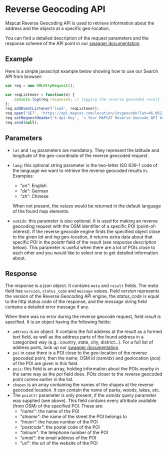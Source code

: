 # Reverse Geocoding API

Mapcat Reverse Geocoding API is used to retrieve information about the address and the objects at a specific geo-location.  

You can find a detailed description of the request parameters and the response scheme of the API point in our [swagger documentation](../swagger/#/Search_APIs/get_location_invgeocode).  

## Example
Here is a simple javascript example below showing how to use our Search API from browser:

```js
var req = new XMLHttpRequest();

var reqListener = function(e) {
    console.log(req.response); // logging the reverse geocoded result to console
};
req.addEventListener('load', reqListener);
req.open('GET', 'https://api.mapcat.com/location/invgeocode?lat=46.062330862&lng=11.122249671', true);
req.setRequestHeader('X-Api-Key', '< Your MAPCAT Reverse Geocode API key >');
req.send(null);
```

## Parameters
* `lat` and `lng` parameters are mandatory. They represent the latitude and longitude of the geo-coordinate of the reverse geocoded request.
* `lang`: this optional string parameter is the two-letter ISO 639-1 code of the language we want to retrieve the reverse geocoded results in. Examples:
    - _"en"_: English
    - _"de"_: German
    - _"zh"_: Chinese

     When not present, the values would be returned in the default language of the found map elements.
* `osmidx`: this parameter is also optional. It is used for making an reverse geocoding request with the OSM identifier of a specific POI (point-of-interest). If the reverse geocode engine finds the specified object close to the given _lat_ and _lng_ geo-location, it returns extra data about that specific POI in the _poiattr_ field of the result (see response description below). This parameter is useful when there are a lot of POIs close to each other and you would like to select one to get detailed information about.

## Response
The response is a json object. It contains `meta` and `result` fields.
The _meta_ field has `version`, `status_code` and `message` values. Field _version_ represents the version of the Reverse Geocoding API engine, the *status_code* is equal to the http status code of the response, and the _message_ string field contains a detailed error message if any.

When there was no error during the reverse geocode request, field _result_ is specified. It is an object having the following fields:
* `address` is an object. It contains the full address at the result as a formed text field, as well as the address parts of the found address in a categorized way (e.g.: country, state, city, district...). For a full list of address parts, look up our [swagger documentation](../swagger/#/Search_APIs/get_location_invgeocode).
* `poi` in case there is a POI close to the geo-location of the reverse geocoded point, then the name, OSM id (_osmidx_) and geolocation (_pos_) of the POI are given in this field.
* `pois`: this field is an array, holding information about the POIs nearby in the same way as the _poi_ field does. POIs closer to the reverse geocoded point comes earlier in the list.
* `shapes` is an array containing the names of the shapes at the reverse geocoded location. It can contain the name of parks, woods, lakes, etc.
* The `poiattr` parameter is only present, if the _osmidx_ query parameter was supplied (see above). This field contains every attribute available (from OSM) of the specified POI. These are:
    - _"name"_: the name of the POI
    - _"stname"_: the name of the street the POI belongs to
    - _"hnum"_: the house number of the POI
    - _"postcode"_: the postal code of the POI
    - _"telnum"_: the telephone number of the POI
    - _"email"_: the email address of the POI
    - _"url"_: the url of the website of the POI

